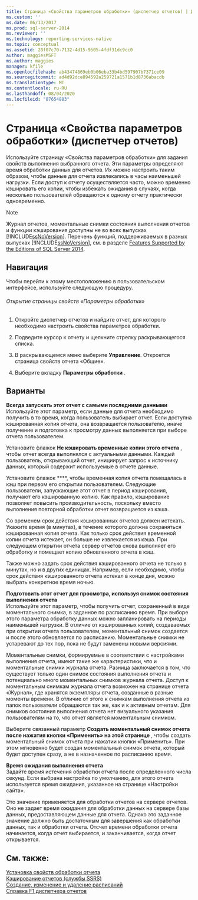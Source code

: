 ```yaml
---
title: Страница «Свойства параметров обработки» (диспетчер отчетов) | Документация Майкрософт
ms.custom: ''
ms.date: 06/13/2017
ms.prod: sql-server-2014
ms.reviewer: ''
ms.technology: reporting-services-native
ms.topic: conceptual
ms.assetid: 28f07c70-7132-4d15-9505-4fdf31dc9cc0
author: maggiesMSFT
ms.author: maggies
manager: kfile
ms.openlocfilehash: ab43474869eb0b06eba33b4bd597907b7371ce09
ms.sourcegitcommit: ad4d92dce894592a259721a1571b1d8736abacdb
ms.translationtype: MT
ms.contentlocale: ru-RU
ms.lasthandoff: 08/04/2020
ms.locfileid: "87654883"
---
```

# <a name="processing-options-properties-page-report-manager"></a>Страница «Свойства параметров обработки» (диспетчер отчетов)
  Используйте страницу «Свойства параметров обработки» для задания свойств выполнения выбранного отчета. Эти параметры определяют время обработки данных для отчетов. Их можно настроить таким образом, чтобы данные для отчета извлекались в часы наименьшей нагрузки. Если доступ к отчету осуществляется часто, можно временно кэшировать его копии, чтобы избежать ожидания в случаях, когда несколько пользователей обращаются к одному отчету практически одновременно.  
  
> [!NOTE]  
>  Журнал отчетов, моментальные снимки состояния выполнения отчетов и функции кэширования доступны не во всех выпусках [!INCLUDE[ssNoVersion](../includes/ssnoversion-md.md)]. Перечень функций, поддерживаемых в разных выпусках [!INCLUDE[ssNoVersion](../includes/ssnoversion-md.md)], см. в разделе [Features Supported by the Editions of SQL Server 2014](../../2014/getting-started/features-supported-by-the-editions-of-sql-server-2014.md).  
  
## <a name="navigation"></a>Навигация  
 Чтобы перейти к этому местоположению в пользовательском интерфейсе, используйте следующую процедуру.  
  
###### <a name="to-open-the-processing-options-properties-page"></a>Открытие страницы свойств «Параметры обработки»  
  
1.  Откройте диспетчер отчетов и найдите отчет, для которого необходимо настроить свойства параметров обработки.  
  
2.  Подведите курсор к отчету и щелкните стрелку раскрывающегося списка.  
  
3.  В раскрывающемся меню выберите **Управление**. Откроется страница свойств отчета «Общие».  
  
4.  Выберите вкладку **Параметры обработки** .  
  
## <a name="options"></a>Варианты  
 **Всегда запускать этот отчет с самыми последними данными**  
 Используйте этот параметр, если данные для отчета необходимо получить в то время, когда пользователь выбирает отчет. Если доступна кэшированная копия отчета, она возвращается пользователю, иначе получение и подготовка к просмотру данных выполняется при выборе отчета пользователем.  
  
 Установите флажок **Не кэшировать временные копии этого отчета** , чтобы отчет всегда выполнялся с актуальными данными. Каждый пользователь, открывающий отчет, инициирует запрос к источнику данных, который содержит используемые в отчете данные.  
  
 Установите флажок ****, чтобы временная копия отчета помещалась в кэш при первом его открытии пользователем. Следующие пользователи, запускающие этот отчет в период кэширования, получают его кэшированную копию. Как правило, кэширование позволяет повысить производительность, поскольку вместо выполнения повторной обработки отчет возвращается из кэша.  
  
 Со временем срок действия кэшированных отчетов должен истекать. Укажите время (в минутах), в течение которого должна сохраняться кэшированная копия отчета. Как только срок действия временной копии отчета истекает, он больше не извлекается из кэша. При следующем открытии отчета сервер отчетов снова выполняет его обработку и помещает копию обновленного отчета в кэш.  
  
 Также можно задать срок действия кэшированного отчета не только в минутах, но и в других единицах. Например, если необходимо, чтобы срок действия кэшированного отчета истекал в конце дня, можно выбрать конкретное время ночью.  
  
 **Подготовить этот отчет для просмотра, используя снимок состояния выполнения отчета**  
 Используйте этот параметр, чтобы получить отчет, сохраненный в виде моментального снимка, в заданное по расписанию время. При выборе этого параметра обработку данных можно запланировать на периоды наименьшей нагрузки. В отличие от кэшированных копий, создаваемых при открытии отчета пользователем, моментальный снимок создается и после этого обновляется по расписанию. Моментальные снимки не устаревают до тех пор, пока не будут заменены новыми версиями.  
  
 Моментальные снимки, формируемые в соответствии с настройками выполнения отчета, имеют такие же характеристики, что и моментальные снимки журнала отчета. Разница заключается в том, что существует только один снимок состояния выполнения отчета и потенциально много моментальных снимков журнала отчета. Доступ к моментальным снимкам журнала отчета возможен на странице отчета «Журнал», где хранятся экземпляры отчета, созданные в разные моменты времени. В отличие от этого к снимкам выполнения отчета из папок пользователи обращаются так же, как и к активным отчетам. Для снимков состояния выполнения отчета нет визуального указания пользователям на то, что отчет является моментальным снимком.  
  
 Выберите связанный параметр **Создать моментальный снимок отчета после нажатия кнопки «Применить» на этой странице** , чтобы создать моментальный снимок отчета при нажатии кнопки «Применить». При этом мгновенно будет создан моментальный снимок отчета, который будет доступен сразу, а не в назначенное по расписанию время.  
  
 **Время ожидания выполнения отчета**  
 Задайте время истечения обработки отчета после определенного числа секунд. Если выбрана настройка по умолчанию, для этого отчета используется время ожидания, указанное на странице «Настройки сайта».  
  
 Это значение применяется для обработки отчетов на сервере отчетов. Оно не задает время ожидания для обработки данных на сервере базы данных, предоставляющем данные для отчета. Однако это заданное значение должно быть достаточным для завершения как обработки данных, так и обработки отчета. Отсчет времени обработки отчета начинается, когда отчет выбирается, и заканчивается, когда отчет открывается.  
  
## <a name="see-also"></a>См. также:  
 [Установка свойств обработки отчета](report-server/set-report-processing-properties.md)   
 [Кэширование отчетов (службы SSRS)](report-server/caching-reports-ssrs.md)   
 [Создание, изменение и удаление расписаний](subscriptions/create-modify-and-delete-schedules.md)   
 [Справка F1 диспетчера отчетов](../../2014/reporting-services/report-manager-f1-help.md)  
  
  

